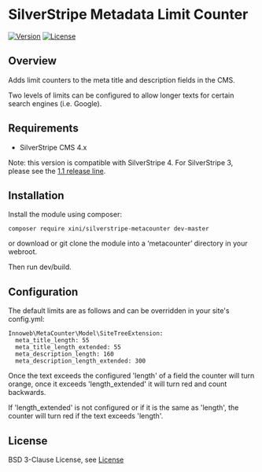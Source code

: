 # SilverStripe Metadata Limit Counter

[![Version](http://img.shields.io/packagist/v/xini/silverstripe-metacounter.svg?style=flat-square)](https://packagist.org/packages/xini/silverstripe-metacounter)
[![License](http://img.shields.io/packagist/l/xini/silverstripe-metacounter.svg?style=flat-square)](license.md)

## Overview

Adds limit counters to the meta title and description fields in the CMS. 

Two levels of limits can be configured to allow longer texts for certain search engines (i.e. Google).

## Requirements

* SilverStripe CMS 4.x

Note: this version is compatible with SilverStripe 4. For SilverStripe 3, please see the [1.1 release line](https://github.com/xini/silverstripe-metacounter/tree/1.1).

## Installation

Install the module using composer:
```
composer require xini/silverstripe-metacounter dev-master
```
or download or git clone the module into a ‘metacounter’ directory in your webroot.

Then run dev/build.

## Configuration

The default limits are as follows and can be overridden in your site's config.yml:

```
Innoweb\MetaCounter\Model\SiteTreeExtension:
  meta_title_length: 55
  meta_title_length_extended: 55
  meta_description_length: 160
  meta_description_length_extended: 300
```

Once the text exceeds the configured 'length' of a field the counter will turn orange, once it exceeds 'length_extended' it will turn red and count backwards.

If 'length_extended' is not configured or if it is the same as 'length', the counter will turn red if the text exceeds 'length'.

## License

BSD 3-Clause License, see [License](license.md)
